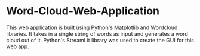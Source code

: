 # Word-Cloud-Web-Application

This web application is built using Python's Matplotlib and Wordcloud libraries. It takes in a single string of words as input and generates a word cloud out of it.  Python's StreamLit library was used to create the GUI for this web app.
